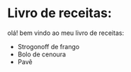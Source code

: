 
# Livro de receitas:

olá! bem vindo ao meu livro de receitas:

 - Strogonoff de frango
 - Bolo de cenoura
 - Pavê

